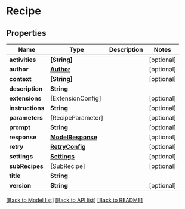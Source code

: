 # Recipe

## Properties
Name | Type | Description | Notes
------------ | ------------- | ------------- | -------------
**activities** | **[String]** |  | [optional] 
**author** | [**Author**](Author.md) |  | [optional] 
**context** | **[String]** |  | [optional] 
**description** | **String** |  | 
**extensions** | [ExtensionConfig] |  | [optional] 
**instructions** | **String** |  | [optional] 
**parameters** | [RecipeParameter] |  | [optional] 
**prompt** | **String** |  | [optional] 
**response** | [**ModelResponse**](ModelResponse.md) |  | [optional] 
**retry** | [**RetryConfig**](RetryConfig.md) |  | [optional] 
**settings** | [**Settings**](Settings.md) |  | [optional] 
**subRecipes** | [SubRecipe] |  | [optional] 
**title** | **String** |  | 
**version** | **String** |  | [optional] 

[[Back to Model list]](../README.md#documentation-for-models) [[Back to API list]](../README.md#documentation-for-api-endpoints) [[Back to README]](../README.md)


